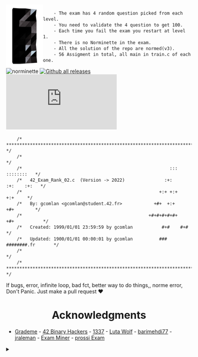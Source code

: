 <img align="left" width="100" height="169" src="42_logo.png">

		- The exam has 4 random question picked from each level.
		- You need to validate the 4 question to get 100.
		- Each time you fail the exam you restart at level 1.
		- There is no Norminette in the exam.
		- All the solution of the repo are normed(v3).
		- 56 Assigment in total, all main in train.c of each one.


 ![norminette](https://badgen.net/badge/Norminette/42-Norminette-v3-Passed/green?icon=github&label)
 [![Github all releases](https://img.shields.io/github/downloads/Naereen/StrapDown.js/total.svg)](https://GitHub.com/Naereen/StrapDown.js/releases/)
 [![GitHub commits](https://badgen.net/github/commits/Naereen/Strapdown.js)](https://GitHub.com/Naereen/StrapDown.js/commit/)

```
	/* ************************************************************************** */
	/*                                                                            */
	/*                                                        :::      ::::::::   */
	/*   42_Exam_Rank_02.c  (Version -> 2022)               :+:      :+:    :+:   */
	/*                                                    +:+ +:+         +:+     */
	/*   By: gcomlan <gcomlan@student.42.fr>            +#+  +:+       +#+        */
	/*                                                +#+#+#+#+#+   +#+           */
	/*   Created: 1999/01/01 23:59:59 by gcomlan           #+#    #+#             */
	/*   Updated: 1900/01/01 00:00:01 by gcomlan          ###   ########.fr       */
	/*                                                                            */
	/* ************************************************************************** */
```

If bugs, error, infinite loop, bad fct, better way to do things,, norme error, Don't Panic. Just make a pull request ❤️

<h1 align="center"> Acknowledgments </h1>

* [Grademe](https://github.com/JCluzet/42_GradeMe) - [42 Binary Hackers](https://github.com/Binary-Hackers/42_Subjects) - [1337](https://github.com/48d31kh413k/1337-Piscine-42) - [Luta Wolf](https://github.com/luta-wolf/42-examrank) - [barimehdi77](https://github.com/barimehdi77/42-piscine-exam) - [jraleman](https://github.com/jraleman/42.Exam-C) - [Exam Miner](https://github.com/fwuensche/42-exam-miner) - [prossi Exam](https://github.com/pasqualerossi/42-School-Exam-Rank-02)

<details>
<summary></summary>
Good Luck 🍀
</details>
